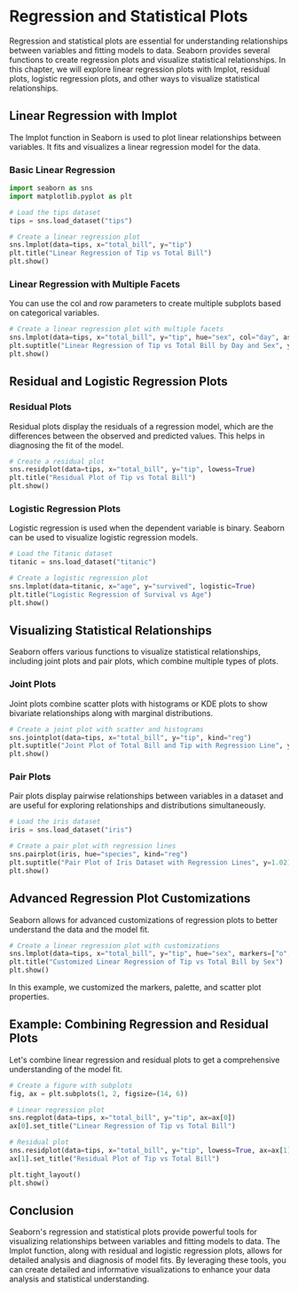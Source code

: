 # Regression and Statistical Plots
Regression and statistical plots are essential for understanding relationships between variables and fitting models to data. Seaborn provides several functions to create regression plots and visualize statistical relationships. In this chapter, we will explore linear regression plots with lmplot, residual plots, logistic regression plots, and other ways to visualize statistical relationships.

## Linear Regression with lmplot
The lmplot function in Seaborn is used to plot linear relationships between variables. It fits and visualizes a linear regression model for the data.

### Basic Linear Regression
```python
import seaborn as sns
import matplotlib.pyplot as plt

# Load the tips dataset
tips = sns.load_dataset("tips")

# Create a linear regression plot
sns.lmplot(data=tips, x="total_bill", y="tip")
plt.title("Linear Regression of Tip vs Total Bill")
plt.show()
```

### Linear Regression with Multiple Facets
You can use the col and row parameters to create multiple subplots based on categorical variables.

```python
# Create a linear regression plot with multiple facets
sns.lmplot(data=tips, x="total_bill", y="tip", hue="sex", col="day", aspect=0.6, height=4)
plt.suptitle("Linear Regression of Tip vs Total Bill by Day and Sex", y=1.05)
plt.show()
```

## Residual and Logistic Regression Plots
### Residual Plots
Residual plots display the residuals of a regression model, which are the differences between the observed and predicted values. This helps in diagnosing the fit of the model.

```python
# Create a residual plot
sns.residplot(data=tips, x="total_bill", y="tip", lowess=True)
plt.title("Residual Plot of Tip vs Total Bill")
plt.show()
```

### Logistic Regression Plots
Logistic regression is used when the dependent variable is binary. Seaborn can be used to visualize logistic regression models.

```python
# Load the Titanic dataset
titanic = sns.load_dataset("titanic")

# Create a logistic regression plot
sns.lmplot(data=titanic, x="age", y="survived", logistic=True)
plt.title("Logistic Regression of Survival vs Age")
plt.show()
```

## Visualizing Statistical Relationships
Seaborn offers various functions to visualize statistical relationships, including joint plots and pair plots, which combine multiple types of plots.

### Joint Plots
Joint plots combine scatter plots with histograms or KDE plots to show bivariate relationships along with marginal distributions.

```python
# Create a joint plot with scatter and histograms
sns.jointplot(data=tips, x="total_bill", y="tip", kind="reg")
plt.suptitle("Joint Plot of Total Bill and Tip with Regression Line", y=1.02)
plt.show()
```

### Pair Plots
Pair plots display pairwise relationships between variables in a dataset and are useful for exploring relationships and distributions simultaneously.

```python
# Load the iris dataset
iris = sns.load_dataset("iris")

# Create a pair plot with regression lines
sns.pairplot(iris, hue="species", kind="reg")
plt.suptitle("Pair Plot of Iris Dataset with Regression Lines", y=1.02)
plt.show()
```

## Advanced Regression Plot Customizations
Seaborn allows for advanced customizations of regression plots to better understand the data and the model fit.

```python
# Create a linear regression plot with customizations
sns.lmplot(data=tips, x="total_bill", y="tip", hue="sex", markers=["o", "x"], palette="Set1", scatter_kws={'s':50, 'alpha':0.7})
plt.title("Customized Linear Regression of Tip vs Total Bill by Sex")
plt.show()
```
In this example, we customized the markers, palette, and scatter plot properties.

## Example: Combining Regression and Residual Plots
Let's combine linear regression and residual plots to get a comprehensive understanding of the model fit.

```python
# Create a figure with subplots
fig, ax = plt.subplots(1, 2, figsize=(14, 6))

# Linear regression plot
sns.regplot(data=tips, x="total_bill", y="tip", ax=ax[0])
ax[0].set_title("Linear Regression of Tip vs Total Bill")

# Residual plot
sns.residplot(data=tips, x="total_bill", y="tip", lowess=True, ax=ax[1])
ax[1].set_title("Residual Plot of Tip vs Total Bill")

plt.tight_layout()
plt.show()
```

## Conclusion
Seaborn's regression and statistical plots provide powerful tools for visualizing relationships between variables and fitting models to data. The lmplot function, along with residual and logistic regression plots, allows for detailed analysis and diagnosis of model fits. By leveraging these tools, you can create detailed and informative visualizations to enhance your data analysis and statistical understanding.
